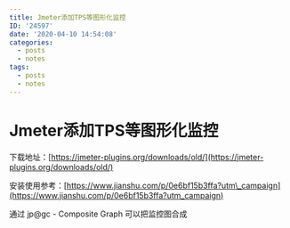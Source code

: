 ```yaml
---
title: Jmeter添加TPS等图形化监控
ID: '24597'
date: '2020-04-10 14:54:08'
categories:
  - posts
  - notes
tags:
  - posts
  - notes
---
```


# Jmeter添加TPS等图形化监控

下载地址：[https://jmeter-plugins.org/downloads/old/](https://jmeter-plugins.org/downloads/old/)

安装使用参考：[https://www.jianshu.com/p/0e6bf15b3ffa?utm\_campaign](https://www.jianshu.com/p/0e6bf15b3ffa?utm_campaign)

通过 jp@gc - Composite Graph 可以把监控图合成
